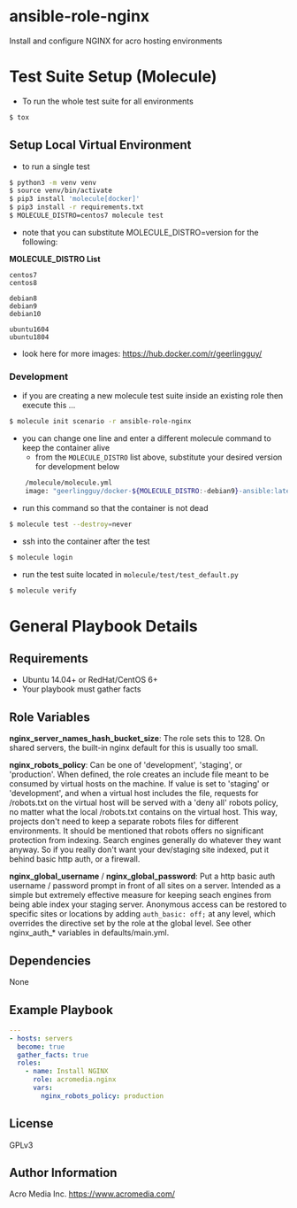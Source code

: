 # ansible-role-nginx

Install and configure NGINX for acro hosting environments

# Test Suite Setup (Molecule)

- To run the whole test suite for all environments
```bash
$ tox
```

## Setup Local Virtual Environment

- to run a single test
```bash
$ python3 -m venv venv
$ source venv/bin/activate
$ pip3 install 'molecule[docker]'
$ pip3 install -r requirements.txt
$ MOLECULE_DISTRO=centos7 molecule test
```

- note that you can substitute MOLECULE_DISTRO=version for the following:

__MOLECULE_DISTRO List__

    centos7
    centos8
    
    debian8
    debian9
    debian10
    
    ubuntu1604
    ubuntu1804

- look here for more images: https://hub.docker.com/r/geerlingguy/
    
### Development

- if you are creating a new molecule test suite inside an existing role then execute this ...
```bash 
$ molecule init scenario -r ansible-role-nginx
```
- you can change one line and enter a different molecule command to keep the container alive
    - from the ```MOLECULE_DISTRO``` list above, substitute your desired version for development below
    
```bash
    /molecule/molecule.yml
    image: "geerlingguy/docker-${MOLECULE_DISTRO:-debian9}-ansible:latest"
```

- run this command so that the container is not dead
```bash
$ molecule test --destroy=never
```

- ssh into the container after the test
```bash
$ molecule login
```

- run the test suite located in ```molecule/test/test_default.py```
```bash
$ molecule verify
```

# General Playbook Details

## Requirements

* Ubuntu 14.04+ or RedHat/CentOS 6+
* Your playbook must gather facts

## Role Variables

**nginx_server_names_hash_bucket_size**: The role sets this to 128. On shared servers, the built-in nginx default for this is usually too small.

**nginx_robots_policy**: Can be one of  'development', 'staging', or 'production'. When defined, the role creates an include file meant to be consumed by virtual hosts on the machine.  If value is set to 'staging' or 'development', and when a virtual host includes the file, requests for /robots.txt on the virtual host will be served with a 'deny all' robots policy, no matter what the local /robots.txt contains on the virtual host. This way, projects don't need to keep a separate robots files for different environments. It should be mentioned that robots offers no significant protection from indexing. Search engines generally do whatever they want anyway. So if you really don't want your dev/staging site indexed, put it behind basic http auth, or a firewall.

**nginx_global_username** / **nginx_global_password**: Put a http basic auth username / password prompt in front of all sites on a server. Intended as a simple but extremely effective measure for keeping seach engines from being able index your staging server. Anonymous access can be restored to specific sites or locations by adding `auth_basic: off;` at any level, which overrides the directive set by the role at the global level. See other nginx_auth_* variables in defaults/main.yml.

## Dependencies

None

## Example Playbook

```yaml
---
- hosts: servers
  become: true
  gather_facts: true
  roles:
    - name: Install NGINX
      role: acromedia.nginx
      vars:
        nginx_robots_policy: production
```

## License

GPLv3

## Author Information

Acro Media Inc.
https://www.acromedia.com/
